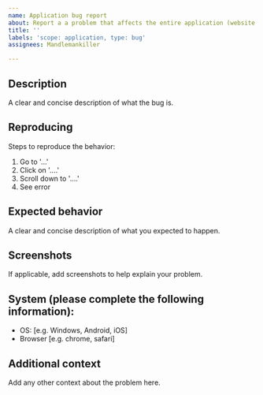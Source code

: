 ```yaml
---
name: Application bug report
about: Report a a problem that affects the entire application (website and API)
title: ''
labels: 'scope: application, type: bug'
assignees: Mandlemankiller

---
```


## Description
A clear and concise description of what the bug is.

## Reproducing
Steps to reproduce the behavior:
1. Go to '...'
2. Click on '....'
3. Scroll down to '....'
4. See error

## Expected behavior
A clear and concise description of what you expected to happen.

## Screenshots
If applicable, add screenshots to help explain your problem.

## System (please complete the following information):
 - OS: [e.g. Windows, Android, iOS]
 - Browser [e.g. chrome, safari]

## Additional context
Add any other context about the problem here.

